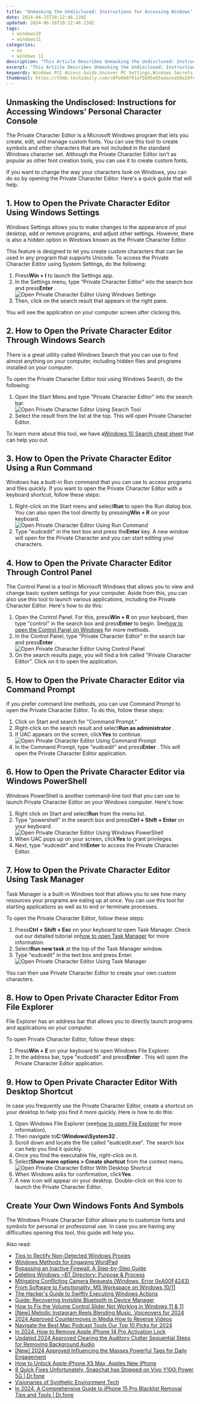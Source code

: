 ```yaml
---
title: "Unmasking the Undisclosed: Instructions for Accessing Windows’ Personal Character Console"
date: 2024-06-25T10:12:46.139Z
updated: 2024-06-26T10:12:46.139Z
tags:
  - windows10
  - windows11
categories:
  - os
  - windows 11
description: "This Article Describes Unmasking the Undisclosed: Instructions for Accessing Windows’ Personal Character Console"
excerpt: "This Article Describes Unmasking the Undisclosed: Instructions for Accessing Windows’ Personal Character Console"
keywords: Windows PCC Access Guide,Uncover PC Settings,Windows Secrets Revealed,Windows Privacy Console,Hidden PC Character Log,Accessing Hidden Files,Privacy Controls in Windows
thumbnail: https://thmb.techidaily.com/c0fe8b6f81af5b05eb5adacea58a29fe6fd2f271b6a687457517f15534dc6b13.jpg
---
```


## Unmasking the Undisclosed: Instructions for Accessing Windows’ Personal Character Console

 The Private Character Editor is a Microsoft Windows program that lets you create, edit, and manage custom fonts. You can use this tool to create symbols and other characters that are not included in the standard Windows character set. Although the Private Character Editor isn't as popular as other font creation tools, you can use it to create custom fonts.

 If you want to change the way your characters look on Windows, you can do so by opening the Private Character Editor. Here's a quick guide that will help.

## 1\. How to Open the Private Character Editor Using Windows Settings

 Windows Settings allows you to make changes to the appearance of your desktop, add or remove programs, and adjust other settings. However, there is also a hidden option in Windows known as the Private Character Editor.

 This feature is designed to let you create custom characters that can be used in any program that supports Unicode. To access the Private Character Editor using System Settings, do the following:

1. Press**Win + I** to launch the Settings app.
2. In the Settings menu, type “Private Character Editor” into the search box and press**Enter** .  
![Open Private Character Editor Using Windows Settings](https://static1.makeuseofimages.com/wordpress/wp-content/uploads/2022/11/open-private-character-editor-using-windows-settings.jpg)
3. Then, click on the search result that appears in the right pane.

 You will see the application on your computer screen after clicking this.

## 2\. How to Open the Private Character Editor Through Windows Search

 There is a great utility called Windows Search that you can use to find almost anything on your computer, including hidden files and programs installed on your computer.

 To open the Private Character Editor tool using Windows Search, do the following:

1. Open the Start Menu and type "Private Character Editor" into the search bar.  
![Open Private Character Editor Using Search Tool](https://static1.makeuseofimages.com/wordpress/wp-content/uploads/2022/11/open-private-character-editor-using-search-tool.jpg)
2. Select the result from the list at the top. This will open Private Character Editor.

 To learn more about this tool, we have a[Windows 10 Search cheat sheet](https://www.makeuseof.com/tag/windows-search-cheat-sheet/) that can help you out.

## 3\. How to Open the Private Character Editor Using a Run Command

 Windows has a built-in Run command that you can use to access programs and files quickly. If you want to open the Private Character Editor with a keyboard shortcut, follow these steps:

1. Right-click on the Start menu and select**Run** to open the Run dialog box. You can also open the tool directly by pressing**Win + R** on your keyboard.  
![Open Private Character Editor Using Run Command](https://static1.makeuseofimages.com/wordpress/wp-content/uploads/2022/11/open-private-character-editor-using-run-command.jpg)
2. Type "eudcedit" in the text box and press the**Enter** key. A new window will open for the Private Character and you can start editing your characters.

## 4\. How to Open the Private Character Editor Through Control Panel

 The Control Panel is a tool in Microsoft Windows that allows you to view and change basic system settings for your computer. Aside from this, you can also use this tool to launch various applications, including the Private Character Editor. Here's how to do this:

1. Open the Control Panel. For this, press**Win + R** on your keyboard, then type "control" in the search box and press**Enter** to begin. See[how to open the Control Panel on Windows](https://www.makeuseof.com/windows-11-open-control-panel/) for more methods.
2. In the Control Panel, type "Private Character Editor" in the search bar and press**Enter** .  
![Open Private Character Editor Using Control Panel](https://static1.makeuseofimages.com/wordpress/wp-content/uploads/2022/11/open-private-character-editor-using-control-panel.jpg)
3. On the search results page, you will find a link called "Private Character Editor". Click on it to open the application.

## 5\. How to Open the Private Character Editor via Command Prompt

 If you prefer command line methods, you can use Command Prompt to open the Private Character Editor. To do this, follow these steps:

1. Click on Start and search for "Command Prompt."
2. Right-click on the search result and select**Run as administrator** .
3. If UAC appears on the screen, click**Yes** to continue.  
![Open Private Character Editor Using Command Prompt](https://static1.makeuseofimages.com/wordpress/wp-content/uploads/2022/11/open-private-character-editor-using-command-prompt.jpg)
4. In the Command Prompt, type "eudcedit" and press**Enter** . This will open the Private Character Editor application.

## 6\. How to Open the Private Character Editor via Windows PowerShell

 Windows PowerShell is another command-line tool that you can use to launch Private Character Editor on your Windows computer. Here's how:

1. Right click on Start and select**Run** from the menu list.
2. Type "powershell" in the search box and press**Ctrl + Shift + Enter** on your keyboard.  
![Open Private Character Editor Using Windows PowerShell](https://static1.makeuseofimages.com/wordpress/wp-content/uploads/2022/11/open-private-character-editor-using-windows-powershell.jpg)
3. When UAC pops up on your screen, click**Yes** to grant privileges.
4. Next, type "eudcedit" and hit**Enter** to access the Private Character Editor.

## 7\. How to Open the Private Character Editor Using Task Manager

 Task Manager is a built-in Windows tool that allows you to see how many resources your programs are eating up at once. You can use this tool for starting applications as well as to end or terminate processes.

To open the Private Character Editor, follow these steps:

1. Press**Ctrl + Shift + Esc** on your keyboard to open Task Manager. Check out our detailed tutorial on[how to open Task Manager](https://www.makeuseof.com/ways-to-open-task-manager-windows-10/) for more information.
2. Select**Run new task** at the top of the Task Manager window.
3. Type "eudcedit" in the text box and press Enter.  
![Open Private Character Editor Using Task Manager](https://static1.makeuseofimages.com/wordpress/wp-content/uploads/2022/11/open-private-character-editor-using-task-manager.jpg)

 You can then use Private Character Editor to create your own custom characters.

## 8\. How to Open Private Character Editor From File Explorer

 File Explorer has an address bar that allows you to directly launch programs and applications on your computer.

To open Private Character Editor, follow these steps:

1. Press**Win + E** on your keyboard to open Windows File Explorer.
2. In the address bar, type "eudcedit" and press**Enter** . This will open the Private Character Editor application.

## 9\. How to Open Private Character Editor With Desktop Shortcut

 In case you frequently use the Private Character Editor, create a shortcut on your desktop to help you find it more quickly. Here is how to do this:

1. Open Windows File Explorer (see[how to open File Explorer](https://www.makeuseof.com/windows-open-file-explorer/) for more information).
2. Then navigate to**C:\\Windows\\System32** .
3. Scroll down and locate the file called "eudcedit.exe". The search box can help you find it quickly.
4. Once you find the executable file, right-click on it.
5. Select**Show more options > Create shortcut** from the context menu.  
![Open Private Character Editor With Desktop Shortcut](https://static1.makeuseofimages.com/wordpress/wp-content/uploads/2022/11/open-private-character-editor-with-desktop-shortcut.jpg)
6. When Windows asks for confirmation, click**Yes** .
7. A new icon will appear on your desktop. Double-click on this icon to launch the Private Character Editor.

## Create Your Own Windows Fonts And Symbols

 The Windows Private Character Editor allows you to customize fonts and symbols for personal or professional use. In case you are having any difficulties opening this tool, this guide will help you.


<ins class="adsbygoogle"
     style="display:block"
     data-ad-format="autorelaxed"
     data-ad-client="ca-pub-7571918770474297"
     data-ad-slot="1223367746"></ins>



<ins class="adsbygoogle"
     style="display:block"
     data-ad-client="ca-pub-7571918770474297"
     data-ad-slot="8358498916"
     data-ad-format="auto"
     data-full-width-responsive="true"></ins>

<span class="atpl-alsoreadstyle">Also read:</span>
<div><ul>
<li><a href="https://win11.techidaily.com/tips-to-rectify-non-detected-windows-proxies/"><u>Tips to Rectify Non-Detected Windows Proxies</u></a></li>
<li><a href="https://win11.techidaily.com/windows-methods-for-engaging-wordpad/"><u>Windows Methods for Engaging WordPad</u></a></li>
<li><a href="https://win11.techidaily.com/bypassing-an-inactive-firewall-a-step-by-step-guide/"><u>Bypassing an Inactive Firewall: A Step-by-Step Guide</u></a></li>
<li><a href="https://win11.techidaily.com/deleting-windows-bt-directory-purpose-and-process/"><u>Deleting Windows ~BT Directory: Purpose & Process</u></a></li>
<li><a href="https://win11.techidaily.com/mitigating-conflicting-camera-requests-windows-error-0xa00f4243/"><u>Mitigating Conflicting Camera Requests (Windows, Error 0xA00F4243)</u></a></li>
<li><a href="https://win11.techidaily.com/from-software-to-functionality-ms-workspace-on-windows-1011/"><u>From Software to Functionality: MS Workspace on Windows 10/11</u></a></li>
<li><a href="https://win11.techidaily.com/the-hackers-guide-to-swiftly-executing-windows-actions/"><u>The Hacker's Guide to Swiftly Executing Windows Actions</u></a></li>
<li><a href="https://win11.techidaily.com/guide-recovering-invisible-bluetooth-in-device-manager/"><u>Guide: Recovering Invisible Bluetooth in Device Manager</u></a></li>
<li><a href="https://win11.techidaily.com/how-to-fix-the-volume-control-slider-not-working-in-windows-11-and-11/"><u>How to Fix the Volume Control Slider Not Working in Windows 11 & 11</u></a></li>
<li><a href="https://instagram-video-recordings.techidaily.com/new-melodic-instagram-reels-blending-music-voiceovers-for-2024/"><u>[New] Melodic Instagram Reels  Blending Music, Voiceovers for 2024</u></a></li>
<li><a href="https://youtube-data.techidaily.com/approved-countermoves-in-media-how-to-reverse-videos/"><u>2024 Approved  Countermoves in Media  How to Reverse Videos</u></a></li>
<li><a href="https://extra-guidance.techidaily.com/navigate-the-best-mac-podcast-tools-our-top-10-picks-for-2024/"><u>Navigate the Best Mac Podcast Tools  Our Top 10 Picks for 2024</u></a></li>
<li><a href="https://activate-lock.techidaily.com/in-2024-how-to-remove-apple-iphone-14-pro-activation-lock-by-drfone-ios/"><u>In 2024, How to Remove Apple iPhone 14 Pro Activation Lock</u></a></li>
<li><a href="https://sound-optimizing.techidaily.com/updated-2024-approved-clearing-the-auditory-clutter-sequential-steps-for-removing-background-audio/"><u>Updated 2024 Approved Clearing the Auditory Clutter Sequential Steps for Removing Background Audio</u></a></li>
<li><a href="https://instagram-video-files.techidaily.com/new-2024-approved-influencing-the-masses-powerful-tags-for-daily-engagement/"><u>[New] 2024 Approved  Influencing the Masses  Powerful Tags for Daily Engagement</u></a></li>
<li><a href="https://ios-unlock.techidaily.com/how-to-unlock-apple-iphone-xs-max-apples-new-iphone-by-drfone-ios/"><u>How to Unlock Apple iPhone XS Max, Apples New iPhone</u></a></li>
<li><a href="https://howto.techidaily.com/8-quick-fixes-unfortunately-snapchat-has-stopped-on-vivo-y100i-power-5g-drfone-by-drfone-fix-android-problems-fix-android-problems/"><u>8 Quick Fixes Unfortunately, Snapchat has Stopped on Vivo Y100i Power 5G | Dr.fone</u></a></li>
<li><a href="https://extra-information.techidaily.com/visionaries-of-synthetic-environment-tech/"><u>Visionaries of Synthetic Environment Tech</u></a></li>
<li><a href="https://iphone-unlock.techidaily.com/in-2024-a-comprehensive-guide-to-iphone-15-pro-blacklist-removal-tips-and-tools-drfone-by-drfone-ios/"><u>In 2024, A Comprehensive Guide to iPhone 15 Pro Blacklist Removal Tips and Tools | Dr.fone</u></a></li>
</ul></div>
